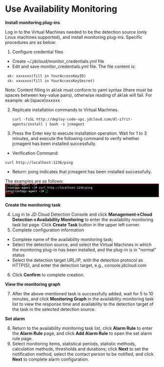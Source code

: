 # Use Availability Monitoring

**Install monitoring plug-ins**  

Log in to the Virtual Machines needed to be the detection source (only Linux machines supported), and install monitoring plug-ins. Specific procedures are as below:  
1. Configure credential files  
  - Create ~/.jdcloud/monitor_credentials.yml file  
  - Edit and save monitor_credentials.yml file. The file content is:  
  ```
   ak: xxxxxxx(fill in YourAccessKeyID)   
   sk: xxxxxxx(fill in YourAccessKeySecret) 
   ```
   Note: Content filling in ak\sk must conform to yaml syntax (there must be spaces between key-value pairs), otherwise reading of ak\sk will fail. For example: ak:(space)xxxxxx

2. Replicate installation commands to Virtual Machines.  
   ```
   curl -fsSL http://deploy-code-vpc.jdcloud.com/dl-ifrit-agents/install | bash -s jcmagent
   ```  

3. Press the Enter key to execute installation operation. Wait for 1 to 3 minutes, and execute the following command to verify whether jcmagent has been installed successfully.  
 - Verification Command:
  ```
  curl http://localhost:1236/ping
  ```
 - Return: pong  indicates that jcmagent has been installed successfully.  
 
 The examples are as follows:  
 ![安装Agent](../../../../image/Cloud-Detection/install-new2.png)  
 

   

**Create the monitoring task**   

4. Log in to JD Cloud Detection Console and click **Management->Cloud Detection->Availability Monitoring** to enter the availability monitoring task list page. Click **Create Task** button in the upper left corner.  
5. Complete configuration information
- Complete name of the availability monitoring task;
- Select the detection source, and select the Virtual Machines in which the monitoring plug-in has been installed, and the plug-in is in "normal" status
- Select the detection target URL/IP, with the detection protocol as HTTP(S), and enter the detection target, e.g., console.jdcloud.com  

6. Click **Confirm** to complete creation.

**View the monitoring graph**  

7. After the above-mentioned task is successfully added, wait for 5 to 10 minutes, and click **Monitoring Graph** in the availability monitoring task list to view the response time and availability to the detection target of the task in the selected detection source.  

**Set alarm**  

8. Return to the availability monitoring task list, click **Alarm Rule** to enter the **Alarm Rule** page, and click **Add Alarm Rule** to open the set alarm rule page.  
9. Select monitoring items, statistical periods, statistic methods, calculation methods, thresholds and durations; click **Next** to set the notification method, select the contact person to be notified, and click **Next** to complete alarm configuration.
